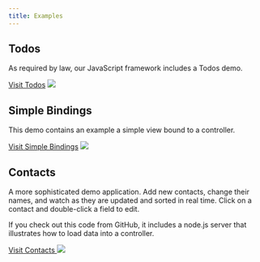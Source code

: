```yaml
---
title: Examples
---
```


## Todos

As required by law, our JavaScript framework includes a Todos demo.

<a href="/examples/todos/">Visit Todos</a>
<a href="/examples/todos/">
<img src="/images/screenshots/todos.png" class="screenshot">
</a>

## Simple Bindings
This demo contains an example a simple view bound to a controller.

<a href="/examples/simple_bindings/">
Visit Simple Bindings</a>
<a href="/examples/simple_bindings/">
<img src="/images/screenshots/simple_bindings.png" class="screenshot">
</a>

## Contacts

A more sophisticated demo application. Add new contacts, change their names, and watch as they are updated
and sorted in real time. Click on a contact and double-click a field to edit.

If you check out this code from GitHub, it includes a node.js server that illustrates how to load data
into a controller.


<a href="/examples/contacts/">
Visit Contacts
</a>
<a href="/examples/contacts/">
<img src="/images/screenshots/contacts.png" class="screenshot">
</a>
